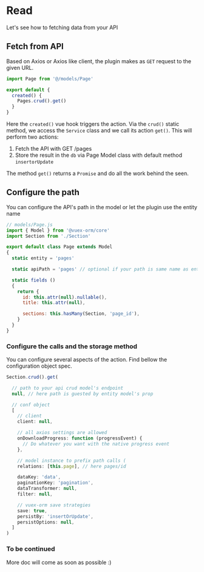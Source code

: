 # Read

Let's see how to fetching data from your API

## Fetch from API

Based on Axios or Axios like client, the plugin makes as `GET` request to the given URL.

```js
import Page from '@/models/Page'

export default {
  created() {
    Pages.crud().get()
  }
}
```

Here the `created()` vue hook triggers the action. Via the `crud()` static method, we access the `Service` class and we call its action `get()`. This will perform two actions:

1. Fetch the API with GET /pages
2. Store the result in the `db` via Page Model class with default method `insertorUpdate`

The method `get()` returns a `Promise` and do all the work behind the seen.

## Configure the path

You can configure the API's path in the model or let the plugin use the entity name

```js
// models/Page.js
import { Model } from '@vuex-orm/core'
import Section from './Section'

export default class Page extends Model
{
  static entity = 'pages'

  static apiPath = 'pages' // optional if your path is same name as entity!

  static fields ()
  {
    return {
      id: this.attr(null).nullable(),
      title: this.attr(null),

      sections: this.hasMany(Section, 'page_id'),
    }
  }
}
```

### Configure the calls and the storage method

You can configure several aspects of the action. Find bellow the configuration object spec.

```javascript
Section.crud().get(

  // path to your api crud model's endpoint
  null, // here path is guested by entity model's prop

  // conf object
  [
    // client
    client: null,

    // all axios settings are allowed
    onDownloadProgress: function (progressEvent) {
      // Do whatever you want with the native progress event
    },

    // model instance to prefix path calls (
    relations: [this.page], // here pages/id

    dataKey: 'data',
    paginationKey: 'pagination',
    dataTransformer: null,
    filter: null,

    // vuex-orm save strategies
    save: true,
    persistBy: 'insertOrUpdate',
    persistOptions: null,
  ]
)
```

### To be continued
More doc will come as soon as possible :)
